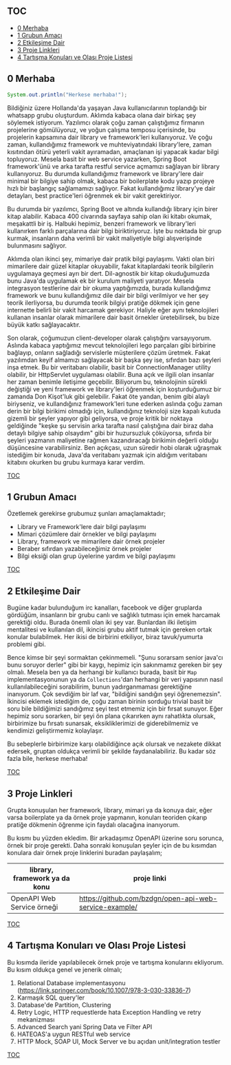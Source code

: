 TOC
---
- [0 Merhaba](#0-merhaba) <br/>
- [1 Grubun Amacı](#1-grubun-amacı) <br/>
- [2 Etkileşime Dair](#2-etkileşime-dair) <br/>
- [3 Proje Linkleri](#3-proje-linkleri)  <br/>
- [4 Tartışma Konuları ve Olası Proje Listesi](#4-tartışma-konuları-ve-olası-proje-listesi) <br/>


 0 Merhaba
----------
```java
System.out.println("Herkese merhaba!");
```

Bildiğiniz üzere Hollanda'da yaşayan Java kullanıcılarının toplandığı bir whatsapp grubu oluşturdum. Aklımda kabaca olana dair birkaç şey söylemek istiyorum. Yazılımcı olarak çoğu zaman çalıştığımız firmanın projelerine gömülüyoruz, ve yoğun çalışma temposu içerisinde, bu projelerin kapsamına dair library ve framework'leri kullanıyoruz. Ve çoğu zaman, kullandığımız framework ve muhteviyatındaki library'lere, zaman kısıtından ötürü yeterli vakit ayıramadan, amaçlanan işi yapacak kadar bilgi topluyoruz. Mesela basit bir web service yazarken, Spring Boot framework'ünü ve arka tarafta restful service açmamızı sağlayan bir library kullanıyoruz. Bu durumda kullandığımız framework ve library'lere dair minimal bir bilgiye sahip olmak, kabaca bir boilerplate kodu yazıp projeye hızlı bir başlangıç sağlamamızı sağlıyor. Fakat kullandığımız library'ye dair detayları, best practice'leri öğrenmek ek bir vakit gerektiriyor.

Bu durumda bir yazılımcı, Spring Boot ve altında kullandığı library için birer kitap alabilir. Kabaca 400 civarında sayfaya sahip olan iki kitabı okumak, meşakattli bir iş. Halbuki hepimiz, benzeri framework ve library'leri kullanırken farklı parçalarına dair bilgi biriktiriyoruz. İşte bu noktada bir grup kurmak, insanların daha verimli bir vakit maliyetiyle bilgi alışverişinde bulunmasını sağlıyor.

Aklımda olan ikinci şey, mimariye dair pratik bilgi paylaşımı. Vakti olan biri mimarilere dair güzel kitaplar okuyabilir, fakat kitaplardaki teorik bilgilerin uygulamaya geçmesi ayrı bir dert. Dil-agnostik bir kitap okuduğumuzda bunu Java'da uygulamak ek bir kurulum maliyeti yaratıyor. Mesela integrasyon testlerine dair bir okuma yaptığımızda, burada kullandığımız framework ve bunu kullandığımız dile dair bir bilgi verilmiyor ve her şey teorik ilerliyorsa, bu durumda teorik bilgiyi pratiğe dökmek için gene internette belirli bir vakit harcamak gerekiyor. Haliyle eğer aynı teknolojileri kullanan insanlar olarak mimarilere dair basit örnekler üretebilirsek, bu bize büyük katkı sağlayacaktır.

Son olarak, çoğumuzun client-developer olarak çalıştığını varsayıyorum. Aslında kabaca yaptığımız mevcut teknolojileri lego parçaları gibi birbirine bağlayıp, onların sağladığı servislerle müşterilere çözüm üretmek. Fakat yazılımdan keyif almamızı sağlayacak bir başka şey ise, sıfırdan bazı şeyleri inşa etmek. Bu bir veritabanı olabilir, basit bir ConnectionManager utility olabilir, bir HttpServlet uygulaması olabilir. Buna açık ve ilgili olan insanlar her zaman benimle iletişime geçebilir. Biliyorum bu, teknolojinin sürekli değiştiği ve yeni framework ve library'leri öğrenmek için koşturduğumuz bir zamanda Don Kişot'luk gibi gelebilir. Fakat öte yandan, benim gibi alaylı biriyseniz, ve kullandığınız framework'leri tune ederken aslında çoğu zaman derin bir bilgi birikimi olmadığı için, kullandığınız teknoloji size kapalı kutuda gizemli bir şeyler yapıyor gibi geliyorsa, ve proje kritik bir noktaya geldiğinde "keşke şu servisin arka tarafta nasıl çalıştığına dair biraz daha detaylı bilgiye sahip olsaydım" gibi bir huzursuzluk çöküyorsa, sıfırda bir şeyleri yazmanın maliyetine rağmen kazandıracağı birikimin değerli olduğu düşüncesine varabilirsiniz. Ben açıkçası, uzun süredir hobi olarak uğraşmak istediğim bir konuda, Java'da veritabanı yazmak için aldığım veritabanı kitabını okurken bu grubu kurmaya karar verdim.


[TOC](#toc)


 1 Grubun Amacı
---------------

Özetlemek gerekirse grubumuz şunları amaçlamaktadır;

- Library ve Framework'lere dair bilgi paylaşımı
- Mimari çözümlere dair örnekler ve bilgi paylaşımı
- Library, framework ve mimarilere dair örnek projeler
- Beraber sıfırdan yazabileceğimiz örnek projeler
- Bilgi eksiği olan grup üyelerine yardım ve bilgi paylaşımı


[TOC](#toc)


 2 Etkileşime Dair
------------------

Bugüne kadar bulunduğum irc kanalları, facebook ve diğer gruplarda gördüğüm, insanların bir grubu canlı ve sağlıklı tutması için emek harcamak gerektiği oldu. Burada önemli olan iki şey var. Bunlardan ilki iletişim mentalitesi ve kullanılan dil, ikincisi grubu aktif tutmak için gereken ortak konular bulabilmek. Her ikisi de birbirini etkiliyor, biraz tavuk/yumurta problemi gibi.

Bence kimse bir şeyi sormaktan çekinmemeli. "Şunu sorarsam senior java'cı bunu soruyor derler" gibi bir kaygı, hepimiz için sakınmamız gereken bir şey olmalı. Mesela ben ya da herhangi bir kullanıcı burada, basit bir `Map` implementasyonunun ya da `Collections`'dan herhangi bir veri yapısının nasıl kullanılabileceğini sorabilirim, bunun yadırganmaması gerektiğine inanıyorum. Çok sevdiğim bir laf var, "bildiğini sandığın şeyi öğrenemezsin". İkincisi eklemek istediğim de, çoğu zaman birinin sorduğu trivial basit bir soru bile bildiğimizi sandığımız şeyi test etmemiz için bir fırsat sunuyor. Eğer hepimiz soru sorarken, bir şeyi ön plana çıkarırken aynı rahatlıkta olursak, birbirimize bu fırsatı sunarsak, eksikliklerimizi de giderebilmemiz ve kendimizi geliştirmemiz kolaylaşır. 

Bu sebeplerle birbirimize karşı olabildiğince açık olursak ve nezakete dikkat edersek, gruptan oldukça verimli bir şekilde faydanalabiliriz. Bu kadar söz fazla bile, herkese merhaba!


[TOC](#toc)


 3 Proje Linkleri
-----------------

Grupta konuşulan her framework, library, mimari ya da konuya dair, eğer varsa boilerplate ya da örnek proje yapmanın, konuları teoriden çıkarıp pratiğe dökmenin öğrenme için faydalı olacağına inanıyorum.

Bu kısmı bu yüzden ekledim. Bir arkadaşımız OpenAPI üzerine soru sorunca, örnek bir proje gerekti. Daha sonraki konuşulan şeyler için de bu kısımdan konulara dair örnek proje linklerini buradan paylaşalım;

| library, framework ya da konu | proje linki |
| ----------------------------- | ----------- |
| OpenAPI Web Service örneği    | https://github.com/bzdgn/open-api-web-service-example/ |


[TOC](#toc)


 4 Tartışma Konuları ve Olası Proje Listesi
-------------------------------------------

Bu kısımda ileride yapılabilecek örnek proje ve tartışma konularını ekliyorum. Bu kısım oldukça genel ve jenerik olmalı;

1. Relational Database implementasyonu (https://link.springer.com/book/10.1007/978-3-030-33836-7)
2. Karmaşık SQL query'ler
3. Database'de Partition, Clustering
4. Retry Logic, HTTP requestlerde hata Exception Handling ve retry mekanizması
5. Advanced Search yani Spring Data ve Filter API
6. HATEOAS'a uygun RESTful web service
7. HTTP Mock, SOAP UI, Mock Server ve bu açıdan unit/integration testler


[TOC](#toc)

